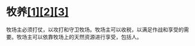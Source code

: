 # 牧养[[1]](./appendices/for-survivors.md)[[2]](./appendices/artificial-cowboy.md)[[3]](./appendices/interstellar-migration.md)

牧场主必须打仗，以攻打和守卫牧场。牧场主可以收税，以满足作战和享受的需要。牧场主可以依靠牧场上的天然资源进行享受，包括人。
